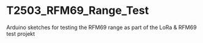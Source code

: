 # T2503_RFM69_Range_Test
Arduino sketches for testing the RFM69 range as part of the LoRa &amp; RFM69 test projekt
